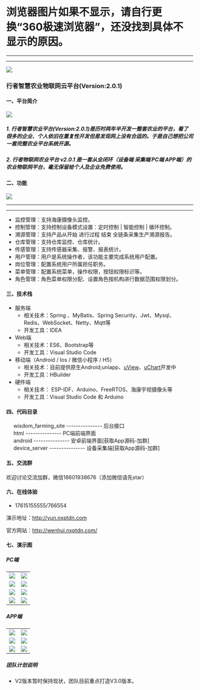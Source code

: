 # 浏览器图片如果不显示，请自行更换“360极速浏览器”，还没找到具体不显示的原因。

***
***



<img src="http://wenhui012.images.nxptdn.com/logo-1.png" />  

### 行者智慧农业物联网云平台(Version:2.0.1)





#### 一、平台简介

<img src="http://wenhui012.images.nxptdn.com/zhnyylt2.jpg" max-width="800" />

##### 1. 行者智慧农业平台(Version:2.0.1)是历时两年半开发一整套农业的平台，看了很多的企业、个人依旧在重复性开发但是发现网上没有合适的。于是自己想把公司一套完整农业平台系统开源。

##### 2. 行者物联网农业平台 v2.0.1 是一套从全闭环（设备端 采集端 PC端 APP端）的农业物联网平台，毫无保留给个人及企业免费使用。




#### 二、功能

<img src="http://wenhui012.images.nxptdn.com/ny-gl/ny-gl-3.jpg" />

---
***

- 监控管理：支持海康摄像头监控。
- 控制管理：支持控制设备模式设置：定时控制 | 智能控制 | 循环控制。
- 溯源管理：支持产品从开始 进行过程 结束 全链条采集生产溯源报告。
- 仓库管理：支持仓库监控、仓库统计。
- 传感管理：支持传感器采集、报警、报表统计。
- 用户管理：用户是系统操作者，该功能主要完成系统用户配置。
- 岗位管理：配置系统用户所属担任职务。
- 菜单管理：配置系统菜单，操作权限，按钮权限标识等。
- 角色管理：角色菜单权限分配、设置角色按机构进行数据范围权限划分。

#### 三、技术栈
   * 服务端
       - 相关技术：Spring 、MyBatis、Spring Security、Jwt、Mysql、Redis、WebSocket、Netty、Mqtt等
       - 开发工具：IDEA    
   * Web端
       - 相关技术：ES6、Bootstrap等 
       - 开发工具：Visual Studio Code    
   * 移动端（Android / Ios / 微信小程序 / H5）
       - 相关技术：目前提供原生Android;uniapp、[uView](https://www.uviewui.com/)、[uChart](https://www.ucharts.cn/)开发中
       - 开发工具：HBuilder
   * 硬件端
       - 相关技术： ESP-IDF、Arduino、FreeRTOS、海康宇视摄像头等
       - 开发工具：Visual Studio Code 和 Arduino

#### 四、代码目录
&nbsp;&nbsp;&nbsp;&nbsp; wisdom_farming_site --------------- 后台接口<br>
&nbsp;&nbsp;&nbsp;&nbsp; html ---------------  PC端前端界面<br>
&nbsp;&nbsp;&nbsp;&nbsp; android --------------- 安卓前端界面[获取App源码-加群]<br>
&nbsp;&nbsp;&nbsp;&nbsp; device_server --------------- 设备采集端[获取App源码-加群] 

#### 五、交流群

欢迎讨论交流加群，微信18601938676（添加微信请先star）


#### 六、在线体验

- 17615155555/766554  

演示地址：http://yun.nxptdn.com

官方网站：http://wenhui.nxptdn.com/


#### 七、演示图

##### PC端

<table>
    <tr>
        <td><img src="https://gitee.com/dnxt111/wisdom-v2.0/raw/master/UI/PC%E7%AB%AF/1%20%E7%99%BB%E5%BD%95.jpg"/></td>
        <td><img src="http://wenhui012.images.nxptdn.com/%E5%86%9C%E4%B8%9A%E5%B9%B3%E5%8F%B0%20V2.0/PC%E7%AB%AF/2%20%E6%A6%82%E8%A6%81.jpg"/></td>
    </tr>
    <tr>
        <td><img src="http://wenhui012.images.nxptdn.com/%E5%86%9C%E4%B8%9A%E5%B9%B3%E5%8F%B0%20V2.0/PC%E7%AB%AF/3%20%E5%9B%AD%E5%8C%BA%E7%9B%91%E6%8E%A7.jpg"/></td>
        <td><img src="http://wenhui012.images.nxptdn.com/%E5%86%9C%E4%B8%9A%E5%B9%B3%E5%8F%B0%20V2.0/PC%E7%AB%AF/4%20%E5%8D%95%E5%85%83%E6%A6%82%E8%A7%88%EF%BC%88%E5%A4%A7%E6%A3%9A%20%E5%86%9C%E4%B8%9A%20%E6%B8%94%E4%B8%9A%EF%BC%89.jpg"/></td>
    </tr>
    <tr>
        <td><img src="http://wenhui012.images.nxptdn.com/%E5%86%9C%E4%B8%9A%E5%B9%B3%E5%8F%B0%20V2.0/PC%E7%AB%AF/4%20%E5%8D%95%E5%85%83%E6%A6%82%E8%A7%88%EF%BC%88%E5%A4%A7%E6%A3%9A%20%E5%86%9C%E4%B8%9A%20%E6%B8%94%E4%B8%9A%EF%BC%89.jpg"/></td>
        <td><img src="http://wenhui012.images.nxptdn.com/%E5%86%9C%E4%B8%9A%E5%B9%B3%E5%8F%B0%20V2.0/PC%E7%AB%AF/6%20%E4%BC%A0%E6%84%9F%E5%99%A8%E8%AE%BE%E7%BD%AE.jpg"/></td>
    </tr>
	<tr>
        <td><img src="http://wenhui012.images.nxptdn.com/%E5%86%9C%E4%B8%9A%E5%B9%B3%E5%8F%B0%20V2.0/PC%E7%AB%AF/7.%E4%BC%A0%E6%84%9F%E5%99%A8%E6%8A%A5%E8%A1%A8.jpg"/></td>
        <td><img src="http://wenhui012.images.nxptdn.com/%E5%86%9C%E4%B8%9A%E5%B9%B3%E5%8F%B0%20V2.0/PC%E7%AB%AF/8.%E6%8E%A7%E5%88%B6%E5%99%A8%E8%AE%BE%E7%BD%AE.jpg"/></td>
    </tr>	 
</table>

##### APP端
<table>
    <tr>
        <td><img src="http://wenhui012.images.nxptdn.com/%E5%86%9C%E4%B8%9A%E5%B9%B3%E5%8F%B0%20V2.0/APP%E7%AB%AF/1%20%E5%90%AF%E5%8A%A8%E9%A1%B5.jpg"/></td>
        <td><img src="http://wenhui012.images.nxptdn.com/%E5%86%9C%E4%B8%9A%E5%B9%B3%E5%8F%B0%20V2.0/APP%E7%AB%AF/2%20%E9%A6%96%E9%A1%B5.jpg"/></td>
    </tr>
	<tr>
        <td><img src="http://wenhui012.images.nxptdn.com/%E5%86%9C%E4%B8%9A%E5%B9%B3%E5%8F%B0%20V2.0/APP%E7%AB%AF/3%20%E4%BC%A0%E6%84%9F%E5%99%A8.jpg"/></td>
        <td><img src="http://wenhui012.images.nxptdn.com/%E5%86%9C%E4%B8%9A%E5%B9%B3%E5%8F%B0%20V2.0/APP%E7%AB%AF/4%20%E6%8E%A7%E5%88%B6%E5%99%A8.jpg"/></td>
    </tr>
	<tr>
        <td><img src="http://wenhui012.images.nxptdn.com/%E5%86%9C%E4%B8%9A%E5%B9%B3%E5%8F%B0%20V2.0/APP%E7%AB%AF/5%20%E6%8E%A7%E5%88%B6%E5%99%A8%E8%AE%BE%E7%BD%AE.jpg"/></td>
        <td><img src="http://wenhui012.images.nxptdn.com/%E5%86%9C%E4%B8%9A%E5%B9%B3%E5%8F%B0%20V2.0/APP%E7%AB%AF/6%20%E4%BC%A0%E6%84%9F%E5%99%A8%E6%8A%A5%E8%A1%A8.jpg"/></td>
    </tr>
</table>

##### 团队计划说明

- V2版本暂时保持现状，团队目前重点打造V3.0版本。